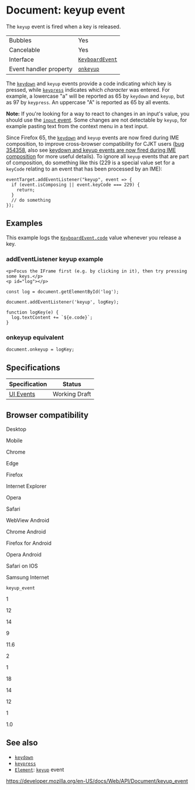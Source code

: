 # Document: keyup event

The `keyup` event is fired when a key is released.

<table><tbody><tr class="odd"><td>Bubbles</td><td>Yes</td></tr><tr class="even"><td>Cancelable</td><td>Yes</td></tr><tr class="odd"><td>Interface</td><td><a href="../keyboardevent"><code>KeyboardEvent</code></a></td></tr><tr class="even"><td>Event handler property</td><td><a href="../globaleventhandlers/onkeyup"><code>onkeyup</code></a></td></tr></tbody></table>

The [`keydown`](keydown_event) and `keyup` events provide a code indicating which key is pressed, while [`keypress`](keypress_event) indicates which _character_ was entered. For example, a lowercase "a" will be reported as 65 by `keydown` and `keyup`, but as 97 by `keypress`. An uppercase "A" is reported as 65 by all events.

**Note:** If you're looking for a way to react to changes in an input's value, you should use the [`input` event](../htmlelement/input_event). Some changes are not detectable by `keyup`, for example pasting text from the context menu in a text input.

Since Firefox 65, the [`keydown`](keydown_event) and `keyup` events are now fired during IME composition, to improve cross-browser compatibility for CJKT users ([bug 354358](https://bugzilla.mozilla.org/show_bug.cgi?id=354358), also see [keydown and keyup events are now fired during IME composition](https://github.com/mdn/kuma/issues/7647) for more useful details). To ignore all `keyup` events that are part of composition, do something like this (229 is a special value set for a `keyCode` relating to an event that has been processed by an IME):

    eventTarget.addEventListener("keyup", event => {
      if (event.isComposing || event.keyCode === 229) {
        return;
      }
      // do something
    });

## Examples

This example logs the [`KeyboardEvent.code`](../keyboardevent/code) value whenever you release a key.

### addEventListener keyup example

    <p>Focus the IFrame first (e.g. by clicking in it), then try pressing some keys.</p>
    <p id="log"></p>

    const log = document.getElementById('log');

    document.addEventListener('keyup', logKey);

    function logKey(e) {
      log.textContent += `${e.code}`;
    }

### onkeyup equivalent

    document.onkeyup = logKey;

## Specifications

<table><thead><tr class="header"><th>Specification</th><th>Status</th></tr></thead><tbody><tr class="odd"><td><a href="https://w3c.github.io/uievents/#event-type-keyup">UI Events</a></td><td><span class="spec-wd">Working Draft</span></td></tr></tbody></table>

## Browser compatibility

Desktop

Mobile

Chrome

Edge

Firefox

Internet Explorer

Opera

Safari

WebView Android

Chrome Android

Firefox for Android

Opera Android

Safari on IOS

Samsung Internet

`keyup_event`

1

12

14

9

11.6

2

1

18

14

12

1

1.0

## See also

- [`keydown`](keydown_event)
- [`keypress`](keypress_event)
- [`Element`](../element): [`keyup`](../element/keyup_event) event

<a href="https://developer.mozilla.org/en-US/docs/Web/API/Document/keyup_event" class="_attribution-link">https://developer.mozilla.org/en-US/docs/Web/API/Document/keyup_event</a>
